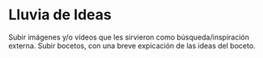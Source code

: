 # Lluvia de Ideas

Subir imágenes y/o vídeos que les sirvieron como búsqueda/inspiración externa.
Subir bocetos, con una breve expicación de las ideas del boceto.
